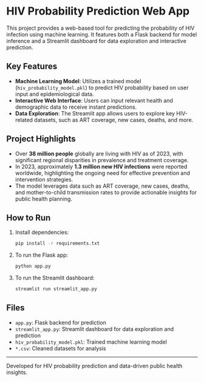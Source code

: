 # HIV Probability Prediction Web App

This project provides a web-based tool for predicting the probability of HIV infection using machine learning. It features both a Flask backend for model inference and a Streamlit dashboard for data exploration and interactive prediction.

## Key Features
- **Machine Learning Model**: Utilizes a trained model (`hiv_probability_model.pkl`) to predict HIV probability based on user input and epidemiological data.
- **Interactive Web Interface**: Users can input relevant health and demographic data to receive instant predictions.
- **Data Exploration**: The Streamlit app allows users to explore key HIV-related datasets, such as ART coverage, new cases, deaths, and more.

## Project Highlights
- Over **38 million people** globally are living with HIV as of 2023, with significant regional disparities in prevalence and treatment coverage.
- In 2023, approximately **1.3 million new HIV infections** were reported worldwide, highlighting the ongoing need for effective prevention and intervention strategies.
- The model leverages data such as ART coverage, new cases, deaths, and mother-to-child transmission rates to provide actionable insights for public health planning.

## How to Run
1. Install dependencies:
   ```bash
   pip install -r requirements.txt
   ```
2. To run the Flask app:
   ```bash
   python app.py
   ```
3. To run the Streamlit dashboard:
   ```bash
   streamlit run streamlit_app.py
   ```

## Files
- `app.py`: Flask backend for prediction
- `streamlit_app.py`: Streamlit dashboard for data exploration and prediction
- `hiv_probability_model.pkl`: Trained machine learning model
- `*.csv`: Cleaned datasets for analysis

---
Developed for HIV probability prediction and data-driven public health insights.
